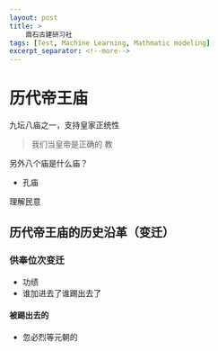 ```yaml
---
layout: post
title: >
    鼎石古建研习社
tags: [Test, Machine Learning, Mathmatic modeling]
excerpt_separator: <!--more-->
---
```


# 历代帝王庙
九坛八庙之一，支持皇家正统性
> 我们当皇帝是正确的
> 教
> 
另外八个庙是什么庙？
- 孔庙

理解民意
## 历代帝王庙的历史沿革（变迁）
### 供奉位次变迁
- 功绩
- 谁加进去了谁踢出去了

#### 被踢出去的
- 忽必烈等元朝的



